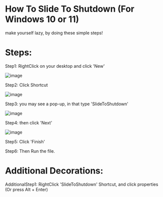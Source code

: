 # How To Slide To Shutdown (For Windows 10 or 11)
make yourself lazy, by doing these simple steps!


# Steps:
Step1: RightClick on your desktop and click 'New'

![image](https://github.com/user-attachments/assets/ff36571a-0dbd-4d4c-a292-05705a3e7e19)

Step2: Click Shortcut

![image](https://github.com/user-attachments/assets/76ba20c4-51fb-42c6-8322-21a34195da4d)

Step3: you may see a pop-up, in that type 'SlideToShutdown'

![image](https://github.com/user-attachments/assets/4b6ef7e8-f965-432d-99c9-ff3307c9393d)

Step4: then click 'Next'

![image](https://github.com/user-attachments/assets/de082f0f-42b6-40b7-9521-df9754bdd290)

Step5: Click 'Finish'

Step6: Then Run the file.


# Additional Decorations:
AdditionalStep1: RightClick 'SlideToShutdown' Shortcut, and click properties (Or press Alt + Enter)



